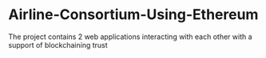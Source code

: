 # Airline-Consortium-Using-Ethereum

The project contains 2 web applications interacting with each other with a support of blockchaining trust
